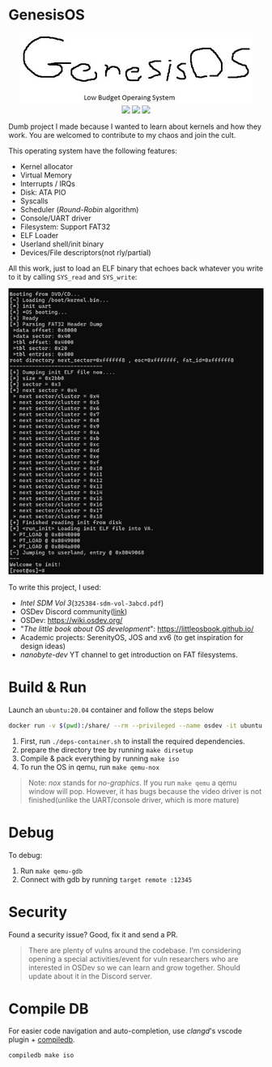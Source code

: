 # GenesisOS
<p align="center">
<img src='docs/images/logo.png' />
<br />
<img src='https://github.com/0xbigshaq/GenesisOS/actions/workflows/ci.yaml/badge.svg' />
<a href='https://discord.gg/PpeeR64k'><img src='https://img.shields.io/discord/1231650335802789959.svg?logo=discord&logoColor=white&logoWidth=20labelColor=7289DA&color=17cf48&label=Discord' /></a>
<img src='https://img.shields.io/badge/arch-x86/32bit-blue' />
</p>

Dumb project I made because I wanted to learn about kernels and how they work. You are welcomed to contribute to my chaos and join the cult.

This operating system have the following features:
* Kernel allocator
* Virtual Memory
* Interrupts / IRQs
* Disk: ATA PIO
* Syscalls
* Scheduler (_Round-Robin_ algorithm)
* Console/UART driver 
* Filesystem: Support FAT32
* ELF Loader
* Userland shell/init binary
* Devices/File descriptors(not rly/partial)

All this work, just to load an ELF binary that echoes back whatever you write to it by calling `SYS_read` and `SYS_write`:

<img src='docs/images/terminal.gif' />

To write this project, I used:
* _Intel SDM Vol 3_(`325384-sdm-vol-3abcd.pdf`)
* OSDev Discord community([link](https://discord.gg/osdev))
* OSDev: https://wiki.osdev.org/
* "_The little book about OS development_": https://littleosbook.github.io/
* Academic projects: SerenityOS, JOS and xv6 (to get inspiration for design ideas)
* _nanobyte-dev_ YT channel to get introduction on FAT filesystems.


# Build & Run

Launch an `ubuntu:20.04` container and follow the steps below
```sh
docker run -v $(pwd):/share/ --rm --privileged --name osdev -it ubuntu:20.04
```

1. First, run `./deps-container.sh` to install the required dependencies.
2. prepare the directory tree by running `make dirsetup`
3. Compile & pack everything by running `make iso`
4. To run the OS in qemu, run `make qemu-nox`

>Note: _nox_ stands for _no-graphics_. If you run `make qemu` a qemu window will pop. However, it has bugs because the video driver is not finished(unlike the UART/console driver, which is more mature)


# Debug

To debug:
1. Run `make qemu-gdb`
2. Connect with gdb by running `target remote :12345`

# Security

Found a security issue? Good, fix it and send a PR.

>There are plenty of vulns around the codebase. I'm considering opening a special activities/event for vuln researchers who are interested in OSDev so we can learn and grow together. Should update about it in the Discord server.

# Compile DB

For easier code navigation and auto-completion, use _clangd_'s vscode plugin + [compiledb](https://github.com/nickdiego/compiledb).

```
compiledb make iso
```
